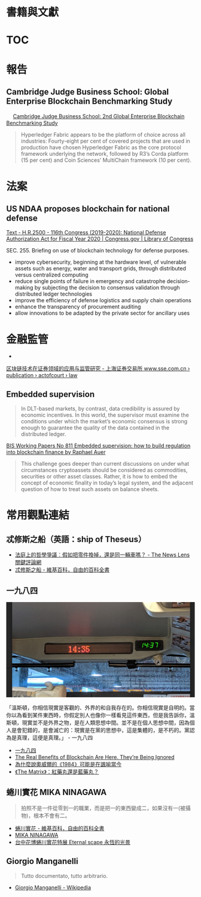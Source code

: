 # 書籍與文獻

# TOC
<!-- toc -->

# 報告

## Cambridge Judge Business School: Global Enterprise Blockchain Benchmarking Study
　
[Cambridge Judge Business School: 2nd Global Enterprise Blockchain Benchmarking Study](https://www.jbs.cam.ac.uk/faculty-research/centres/alternative-finance/publications/2nd-global-enterprise-blockchain-benchmarking-study/)

> Hyperledger Fabric appears to be the platform of choice across all industries: Fourty-eight per cent of covered projects that are used in production have chosen Hyperledger Fabric as the core protocol framework underlying the network, followed by R3’s Corda platform (15 per cent) and Coin Sciences’ MultiChain framework (10 per cent).

# 法案

## US NDAA proposes blockchain for national defense

[Text - H.R.2500 - 116th Congress (2019-2020): National Defense Authorization Act for Fiscal Year 2020 | Congress.gov | Library of Congress](https://www.congress.gov/bill/116th-congress/house-bill/2500/text)

SEC. 255. Briefing on use of blockchain technology for defense purposes.

- improve cybersecurity, beginning at the hardware level, of vulnerable assets such as energy, water and transport grids, through distributed versus centralized computing
- reduce single points of failure in emergency and catastrophe decision-making by subjecting the decision to consensus validation through distributed ledger technologies
- improve the efficiency of defense logistics and supply chain operations
- enhance the transparency of procurement auditing
- allow innovations to be adapted by the private sector for ancillary uses

# 金融監管
- 
[区块链技术在证券领域的应用与监管研究 - 上海证券交易所 www.sse.com.cn › publication › actofcourt › law ](http://www.sse.com.cn/aboutus/publication/actofcourt/law/list/a/20190807/10c1f444867fc7b6c66d84f64452a5c3.pdf)


## Embedded supervision

> In DLT-based markets, by contrast, data credibility is assured by economic incentives. In this world, the supervisor must examine the  conditions under which the market’s economic consensus is strong enough to guarantee the quality of the data contained in the distributed ledger. 

[BIS Working Papers No 811 Embedded supervision: how to build regulation into blockchain finance by Raphael Auer](https://www.bis.org/publ/work811.pdf)

> This challenge goes deeper than current discussions on under what circumstances cryptoassets should be considered as commodities, securities  or other asset classes. Rather, it is how to embed the concept of economic finality in today’s legal system, and the adjacent question of how to treat such assets on balance sheets.


# 常用觀點連結

## 忒修斯之船（英語：ship of Theseus）

- [法庭上的哲學爭議︰假如把零件換掉，還是同一輛車嗎？ - The News Lens 關鍵評論網](https://www.thenewslens.com/article/81168?fbclid=IwAR1p1eNd62jG764_U5Nkaj8L_5XULmA202v0nRK2Le7cl5CmZDlnA49SH_U)
- [忒修斯之船 - 維基百科，自由的百科全書](https://zh.wikipedia.org/zh-tw/%E5%BF%92%E4%BF%AE%E6%96%AF%E4%B9%8B%E8%88%B9)


## 一九八四

![book1984](images/book-1984-1437.png)

「溫斯頓，你相信現實是客觀的、外界的和自我存在的。你相信現實是自明的。當你以為看到某件東西時，你假定別人也像你一樣看見這件東西，但是我告訴你，溫斯頓，現實並不是外界之物，是在人類思想中間。並不是在個人思想中間，因為個人是會犯錯的，是會滅亡的：現實是在黨的思想中，這是集體的，是不朽的。黨認為是真理，這便是真理。」 - 一九八四

- [一九八四](https://zh.wikipedia.org/zh-tw/%E4%B8%80%E4%B9%9D%E5%85%AB%E5%9B%9B)
- [The Real Benefits of Blockchain Are Here. They’re Being Ignored](https://www.coindesk.com/the-real-benefits-of-blockchain-are-here-theyre-being-ignored)
- [為什麼說奧威爾的《1984》可能是在諷喻當今](https://www.bbc.com/ukchina/trad/vert-cul-44333736)
- [《The Matrix》：紅藥丸還是藍藥丸？](https://hypebeast.com/zh/2019/8/keanu-reeves-the-matrix)


## 蜷川實花 MIKA NINAGAWA

> 拍照不是一件從零到一的職業，而是把一的東西變成二，如果沒有一(被攝物)，根本不會有二。

- [蜷川實花 - 維基百科，自由的百科全書](https://zh.wikipedia.org/zh-tw/%E8%9C%B7%E5%B7%9D%E5%AF%A6%E8%8A%B1)
- [MIKA NINAGAWA](https://mikaninagawa.com/)
- [台中花博蜷川實花特展 Eternal scape 永恆的光景](http://www.dribs-drabs.com/blog/post/466385276-mikaninagawa-eternalscape)

## Giorgio Manganelli

> Tutto documentato, tutto arbitrario.

- [Giorgio Manganelli - Wikipedia](https://en.wikipedia.org/wiki/Giorgio_Manganelli)